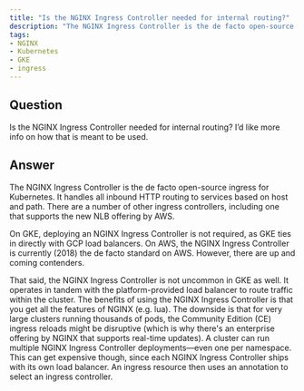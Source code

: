 ```yaml
---
title: "Is the NGINX Ingress Controller needed for internal routing?"
description: "The NGINX Ingress Controller is the de facto open-source ingress for Kubernetes."
tags:
- NGINX
- Kubernetes
- GKE
- ingress
---
```


## Question

Is the NGINX Ingress Controller needed for internal routing? I’d like more info on how that is meant to be used.


## Answer

The NGINX Ingress Controller is the de facto open-source ingress for Kubernetes. It handles all inbound HTTP routing to services based on host and path. There are a number of other ingress controllers, including one that supports the new NLB offering by AWS.

On GKE, deploying an NGINX Ingress Controller is not required, as GKE ties in directly with GCP load balancers. On AWS, the NGINX Ingress Controller is currently (2018) the de facto standard on AWS. However, there are up and coming contenders.

That said, the NGINX Ingress Controller is not uncommon in GKE as well. It operates in tandem with the platform-provided load balancer to route traffic within the cluster. The benefits of using the NGINX Ingress Controller is that you get all the features of NGINX (e.g. lua). The downside is that for very large clusters running thousands of pods, the Community Edition (CE) ingress reloads might be disruptive (which is why there's an enterprise offering by NGINX that supports real-time updates). A cluster can run multiple NGINX Ingress Controller deployments—even one per namespace. This can get expensive though, since each NGINX Ingress Controller ships with its own load balancer. An ingress resource then uses an annotation to select an ingress controller.
